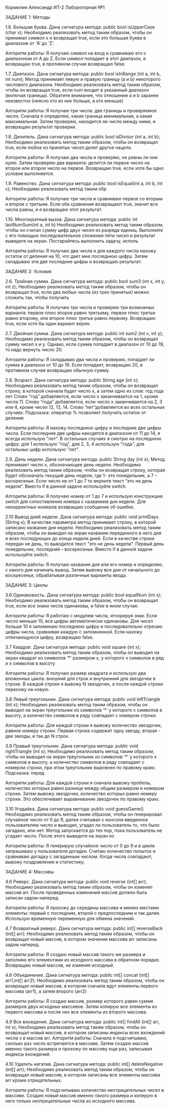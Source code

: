 Кормилин Александр ИТ-2 Лабороторная №1



 ЗАДАНИЕ 1: Методы

 1.6. Большая буква.
Дана сигнатура метода: public bool isUpperCase (char x);
Необходимо реализовать метод таким образом, чтобы он принимал символ x и
возвращал true, если это большая буква в диапазоне от ‘A’ до ‘Z’. 

Алгоритм работы:
Я получаю символ на вход и сравниваю его с диапазоном от A до Z. Если символ попадает в этот диапазон, я возвращаю true, в противном случае возвращаю false.

 1.7. Диапазон.
Дана сигнатура метода: public bool isInRange (int a, int b, int num);
Метод принимает левую и правую границу (a и b) некоторого числового
диапазона. Необходимо реализовать метод таким образом, чтобы он возвращал
true, если num входит в указанный диапазон (включая границы). Обратите
внимание, что отношение a и b заранее неизвестно (неясно кто из них больше, а
кто меньше)

Алгоритм работы:
Я получаю три числа: две границы и проверяемое число. Сначала я определяю, какая граница минимальная, а какая максимальная. Затем проверяю, находится ли число между ними, и возвращаю результат проверки.

 1.8. Делитель.
Дана сигнатура метода: public bool isDivisor (int a, int b);
Необходимо реализовать метод таким образом, чтобы он возвращал true, если
любое из принятых чисел делит другое нацело.

Алгоритм работы:
Я получаю два числа и проверяю, не равны ли они нулю. Затем проверяю два варианта: делится ли первое число на второе или второе число на первое. Возвращаю true, если хотя бы одно условие выполняется.

 1.9. Равенство.
Дана сигнатура метода: public bool isEqual(int a, int b, int c);
Необходимо реализовать метод таким обр

Алгоритм работы:
Я получаю три числа и сравниваю первое со вторым и второе с третьим. Если оба сравнения возвращают true, значит все числа равны, и я возвращаю этот результат.

 1.10. Многократный вызов.
Дана сигнатура метода: public int lastNumSum(int a, int b)
Необходимо реализовать метод таким образом, чтобы он считал сумму цифр
двух чисел из разряда единиц. Выполните с его помощью последовательное
сложение пяти чисел и результат выведите на экран. Постарайтесь выполнить
задачу, исполь

Алгоритм работы:
Я получаю два числа и для каждого числа нахожу остаток от деления на 10, что дает мне последнюю цифру. Затем складываю эти две последние цифры и возвращаю результат.



 ЗАДАНИЕ 2: Условия

 2.6. Тройная сумма.
Дана сигнатура метода: public bool sum3 (int x, int y, int z);
Необходимо реализовать метод таким образом, чтобы он возвращал true, если
два любых числа (из трех принятых) можно сложить так, чтобы получить

Алгоритм работы:
Я получаю три числа и проверяю три возможных варианта: первое плюс второе равно третьему, первое плюс третье равно второму, или второе плюс третье равно первому. Возвращаю true, если хотя бы один вариант верен.

 2.7. Двойная сумма.
Дана сигнатура метода: public int sum2 (int x, int y);
Необходимо реализовать метод таким образом, чтобы он возвращал сумму
чисел x и y. Однако, если сумма попадает в диапазон от 10 до 19, то надо вернуть
число 20. 

Алгоритм работы:
Я складываю два числа и проверяю, попадает ли сумма в диапазон от 10 до 19. Если попадает, возвращаю 20, в противном случае возвращаю обычную сумму.

 2.8. Возраст.
Дана сигнатура метода: public String age (int x);
Необходимо реализовать метод таким образом, чтобы он возвращал строку, в
которой сначала будет число х, а затем одно из слов:
год
года
лет
Слово “год” добавляется, если число х заканчивается на 1, кроме числа 11.
Слово “года” добавляется, если число х заканчивается на 2, 3 или 4, кроме чисел
12, 13, 14.
Слово “лет”добавляется во всех остальных случаях.
Подсказка: оператор % позволяет получить остаток от деления.

Алгоритм работы:
Я нахожу последнюю цифру и последние две цифры числа. Если последние две цифры находятся в диапазоне от 11 до 14, я всегда использую "лет". В остальных случаях я смотрю на последнюю цифру: для 1 использую "год", для 2, 3, 4 использую "года", для остальных цифр использую "лет".

 2.9. День недели.
Дана сигнатура метода: public String day (int x);
Метод принимает число x, обозначающее день недели. Необходимо реализовать
метод таким образом, чтобы он возвращал строку, которая будет обозначать
текущий день недели, где 1- это понедельник, а 7 – воскресенье. Если число не
от 1 до 7 то верните текст “это не день недели”. Вместо if в данной задаче
используйте switch. 

Алгоритм работы:
Я получаю номер от 1 до 7 и использую конструкцию switch для сопоставления номера с названием дня недели. Для некорректных номеров возвращаю сообщение об ошибке.

 2.10 Вывод дней недели.
Дана сигнатура метода: public void printDays (String x);
В качестве параметра метод принимает строку, в которой записано название
дня недели. Необходимо реализовать метод таким образом, чтобы он выводил
на экран название переданного в него дня и всех последующих до конца недели
дней. Если в качестве строки передан не день, то выводится текст “это не день
недели”. Первый день понедельник, последний – воскресенье. Вместо if в данной
задаче используйте switch.

Алгоритм работы:
Я получаю название дня или его номер и определяю, с какого дня начинать вывод. Затем вывожу все дни от начального до воскресенья, обрабатывая различные варианты ввода.



 ЗАДАНИЕ 3: Циклы

 3.6 Одинаковость.
Дана сигнатура метода: public bool equalNum (int x);
Необходимо реализовать метод таким образом, чтобы он возвращал true, если
все знаки числа одинаковы, и false в ином случае.

Алгоритм работы:
Я работаю с модулем числа, игнорируя знак. Если число меньше 10, все цифры автоматически одинаковы. Для чисел больше 10 я запоминаю последнюю цифру и последовательно отрезаю цифры числа, сравнивая каждую с запомненной. Если нахожу отличающуюся цифру, возвращаю false.

 3.7 Квадрат.
Дана сигнатура метода: public void square (int x);
Необходимо реализовать метод таким образом, чтобы он выводил на экран
квадрат из символов ‘*’ размером х, у которого х символов в ряд и х символов в
высоту

Алгоритм работы:
Я получаю размер квадрата и использую два вложенных цикла: внешний для строк и внутренний для звездочек в строке. В каждой строке я вывожу N звездочек, а после каждой строки перехожу на новую.

 3.8 Левый треугольник.
Дана сигнатура метода: public void leftTriangle (int x);
Необходимо реализовать метод таким образом, чтобы он выводил на экран
треугольник из символов ‘*’ у которого х символов в высоту, а количество
символов в ряду совпадает с номером строки.

Алгоритм работы:
Для каждой строки я вывожу количество звездочек, равное номеру строки. Первая строка содержит одну звезду, вторая - две звезды, и так до N строк.

 3.9 Правый треугольник.
Дана сигнатура метода: public void rightTriangle (int x);
Необходимо реализовать метод таким образом, чтобы он выводил на экран
треугольник из символов ‘*’ у которого х символов в высоту, а количество
символов в ряду совпадает с номером строки, при этом треугольник выровнен
по правому краю. Подсказка: перед

Алгоритм работы:
Для каждой строки я сначала вывожу пробелы, количество которых равно разнице между общим размером и номером строки. Затем вывожу звездочки, количество которых равно номеру строки. Это обеспечивает выравнивание звездочек по правому краю.

 3.10 Угадайка.
Дана сигнатура метода: public void guessGame()
Необходимо реализовать метод таким образом, чтобы он генерировал
случайное число от 0 до 9, далее считывал с консоли введенное пользователем
число и выводил, угадал ли пользователь то, что было загадано, или нет. Метод
запускается до тех пор, пока пользователь не угадает число. После этого
выведите на экран ко

Алгоритм работы:
Я генерирую случайное число от 0 до 9 и в цикле запрашиваю у пользователя догадки. Считаю количество попыток и сравниваю догадку с загаданным числом. Когда числа совпадают, вывожу поздравление и статистику.



 ЗАДАНИЕ 4: Массивы

 4.6 Реверс.
Дана сигнатура метода: public void reverse (int[] arr);
Необходимо реализовать метод таким образом, чтобы он изменял массив arr.
После проведенных изменений массив должен быть записан задом-наперед.

Алгоритм работы:
Я прохожу до середины массива и меняю местами элементы: первый с последним, второй с предпоследним и так далее. Использую временную переменную для обмена значений.

 4.7 Возвратный реверс.
Дана сигнатура метода: public int[] reverseBack (int[] arr);
Необходимо реализовать метод таким образом, чтобы он возвращал новый
массив, в котором значения массива arr записаны задом наперед.

Алгоритм работы:
Я создаю новый массив такого же размера и заполняю его элементами из исходного массива в обратном порядке. Возвращаю новый массив, не изменяя исходный.

 4.8 Объединение.
Дана сигнатура метода: public int[] concat (int[] arr1,int[] arr2);
Необходимо реализовать метод таким образом, чтобы он возвращал новый
массив, в котором сначала идут элементы первого массива (arr1), а затем
второго (arr2)

Алгоритм работы:
Я создаю массив, размер которого равен сумме размеров двух исходных массивов. Затем копирую все элементы из первого массива и после них все элементы из второго массива.

 4.9 Все вхождения.
Дана сигнатура метода: public int[] findAll (int[] arr, int x);
Необходимо реализовать метод таким образом, чтобы он возвращал новый
массив, в котором записаны индексы всех вхождений числа x в массив arr.
Алгоритм работы:
Сначала я подсчитываю, сколько раз число встречается в массиве. Затем создаю массив именно такого размера и прохожу по массиву еще раз, записывая индексы вхождений.

 4.10 Удалить негатив.
Дана сигнатура метода: public int[] deleteNegative (int[] arr);
Необходимо реализовать метод таким образом, чтобы он возвращал новый
массив, в котором записаны все элементы массива arr кроме отрицательных.

Алгоритм работы:
Я подсчитываю количество неотрицательных чисел в массиве. Создаю новый массив именно такого размера и копирую в него только неотрицательные числа из исходного массива.



